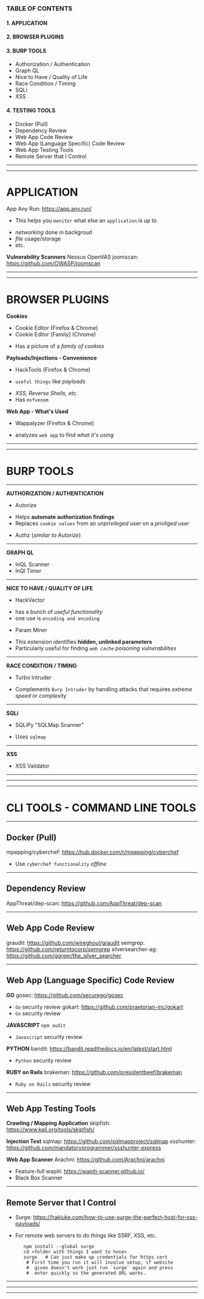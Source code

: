 ### TABLE OF CONTENTS 
#### 1. APPLICATION 
#### 2. BROWSER PLUGINS 
#### 3. BURP TOOLS 
  + Authorization / Authentication 
  + Graph QL
  + Nice to Have / Quality of Life 
  + Race Condition / Timing 
  + SQLi 
  + XSS 
#### 4. TESTING TOOLS
  + Docker (Pull)
  + Dependency Review 
  + Web App Code Review 
  + Web App (Language Specific) Code Review
  + Web App Testing Tools
  + Remote Server that I Control

------------------------------------------------------------------------
------------------------------------------------------------------------

# APPLICATION 

App Any Run: https://app.any.run/

+ This helps you `monitor` what else an `application` is _up to_
 - _networking_ done in backgroud
 - _file_ usage/storage
 - etc.

**Vulnerability Scanners**
Nessus 
OpenVAS 
joomscan: https://github.com/OWASP/joomscan


------------------------------------------------------------------------
------------------------------------------------------------------------

# BROWSER PLUGINS 

  **Cookies**
+ Cookie Editor (Firefox & Chrome)
+ Cookie Editor [Family] (Chrome)
 - Has a picture of a _family of cookies_

  **Payloads/Injections - Convenience**
+ HackTools (Firefox & Chrome)
 - `useful things` like _payloads_
  * _XSS, Reverse Shells, etc._
  * Has `msfvenom`

  **Web App - What's Used**
+ Wappalyzer (Firefox & Chrome)
 - analyzes `web app` to find _what it's using_
 
------------------------------------------------------------------------
------------------------------------------------------------------------

# BURP TOOLS 

- - - - - - - - - - - - - - - - - - - - -

 **AUTHORIZATION / AUTHENTICATION**
+ Autorize
 - Helps **automate authorization findings**
 - Replaces `cookie values` from an _unprivileged_ user on a _privliged user_
 
+ Authz (_similar to Autorize_)

- - - - - - - - - - - - - - - - - - - - -

  **GRAPH QL**
+ InQL Scanner
+ InQl Timer

- - - - - - - - - - - - - - - - - - - - -

 **NICE TO HAVE / QUALITY OF LIFE**
+ HackVector
 - has a bunch of _useful functionality_
 - one use is `encoding and encoding`
 
+ Param Miner 
 - This extension identifies **hidden, unlinked parameters**
 - Particularly useful for finding _`web cache` poisoning vulnerabilities_

- - - - - - - - - - - - - - - - - - - - -

 **RACE CONDITION / TIMING**
+ Turbo Intruder
 - Complements `Burp Intruder` by handling attacks that requires 
   _extreme speed_ or _complexity_
   
- - - - - - - - - - - - - - - - - - - - -

 **SQLi**
+ SQLiPy "SQLMap Scanner"
 - Uses `sqlmap`

- - - - - - - - - - - - - - - - - - - - -

 **XSS**
+ XSS Validator
 
- - - - - - - - - - - - - - - - - - - - -

------------------------------------------------------------------------
------------------------------------------------------------------------

# CLI TOOLS - COMMAND LINE TOOLS

- - - - - - - - - - - - - - - - - - - - -

## Docker (Pull)
   mpepping/cyberchef: https://hub.docker.com/r/mpepping/cyberchef
   - Use `cyberchef functionality` _offline_

- - - - - - - - - - - - - - - - - - - - -

## Dependency Review
   AppThreat/dep-scan: https://github.com/AppThreat/dep-scan

- - - - - - - - - - - - - - - - - - - - -

## Web App Code Review
   graudit: https://github.com/wireghoul/graudit
   semgrep: https://github.com/returntocorp/semgrep
   silversearcher-ag: https://github.com/ggreer/the_silver_searcher

- - - - - - - - - - - - - - - - - - - - -

## Web App (Language Specific) Code Review

 **GO**
   gosec: https://github.com/securego/gosec
   - `Go` security review
   gokart: https://github.com/praetorian-inc/gokart
   -  `Go` security review
   
 **JAVASCRIPT**
  `npm audit`
   - `Javascript` security review

 **PYTHON**
   bandit: https://bandit.readthedocs.io/en/latest/start.html
   - `Python` security review
   
 **RUBY on Rails**
   brakeman: https://github.com/presidentbeef/brakeman
   - `Ruby on Rails` security review

- - - - - - - - - - - - - - - - - - - - -

## Web App Testing Tools 

  **Crawling / Mapping Application**
skipfish: https://www.kali.org/tools/skipfish/

  **Injection Test**
sqlmap:    https://github.com/sqlmapproject/sqlmap
xsshunter: https://github.com/mandatoryprogrammer/xsshunter-express
  
  **Web App Scanner** 
Arachni: https://github.com/Arachni/arachni
 + Feature-full 
wapiti:  https://wapiti-scanner.github.io/ 
 + Black Box Scanner 

- - - - - - - - - - - - - - - - - - - - -

## Remote Server that I Control 

+ Surge: https://hakluke.com/how-to-use-surge-the-perfect-host-for-xss-payloads/
 - For remote web servers to do things like SSRF,
   XSS, etc.
   ```Use
      npm install --global surge
      cd <folder with things I want to hose>
      surge   # Can just make up credentials for https cert
       # First time you run it will involve setup, if website 
       #  given doesn't work just run `surge` again and press 
       #  enter quickly so the generated URL works.
   ```

- - - - - - - - - - - - - - - - - - - - -

---------------------------------------------------------
---------------------------------------------------------

 
